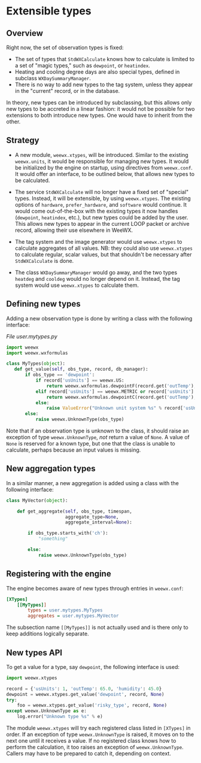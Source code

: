 # Extensible types

## Overview

Right now, the set of observation types is fixed:

- The set of types that `StdWXCalculate` knows how to calculate is limited to a set of "magic types,"
such as `dewpoint`, or `heatindex`.
- Heating and cooling degree days are also special types, defined in subclass `WXDaySummaryManager`.
- There is no way to add new types to the tag system, unless they appear in
the "current" record, or in the database.  

In theory, new types can be introduced by subclassing, but this allows only new types to be accreted 
in a linear fashion: it would not be possible for two extensions to both introduce new types. 
One would have to inherit from the other.

## Strategy

- A new module, `weewx.xtypes`, will be introduced. Similar to the existing `weewx.units`, it would be responsible for
managing new types. It would be initialized by the engine on startup, using directives from `weewx.conf`. It would offer
an interface, to be outlined below, that allows new types to be calculated.

- The service `StdWXCalculate` will no longer have a fixed set of "special" types. Instead, it will be extensible, by
using `weewx.xtypes`. The existing options of `hardware`, `prefer_hardware`, and `software` would continue. It would
come out-of-the-box with the existing types it now handles (`dewpoint`, `heatindex`, etc.), but new types could be added
by the user. This allows new types to appear in the current LOOP packet or archive record, allowing their use elsewhere
in WeeWX.

- The tag system and the image generator would use `weewx.xtypes` to calculate aggregates of all values. NB: they could
also use `weewx.xtypes` to calculate regular, scalar values, but that shouldn't be necessary 
after `StdWXCalculate` is done.

- The class `WXDaySummaryManager` would go away, and the two types `heatdeg` and `cooldeg` would no longer depend on it.
Instead, the tag system would use `weewx.xtypes` to calculate them.

## Defining new types
Adding a new observation type is done by writing a class with the following interface:

*File user.mytypes.py*
```python
import weewx
import weewx.wxformulas

class MyTypes(object):
   def get_value(self, obs_type, record, db_manager):
       if obs_type == 'dewpoint':
           if record['usUnits'] == weewx.US:
               return weewx.wxformulas.dewpointF(record.get('outTemp'), record.get('outHumidity'))
           elif record['usUnits'] == weewx.METRIC or record['usUnits'] == weewx.METRICWX:
               return weewx.wxformulas.dewpointC(record.get('outTemp'), record.get('outHumidity'))
           else:
               raise ValueError("Unknown unit system %s" % record['usUnits'])
       else:
           raise weewx.UnknownType(obs_type)
```

Note that if an observation type is unknown to the class, it should raise an exception of type `weewx.UnknownType`,
*not* return a value of `None`. A value of `None` is reserved for a known type, but one that the class is unable to
calculate, perhaps because an input values is missing.

## New aggregation types
In a similar manner, a new aggregation is added using a class with the following interface:

```python
class MyVector(object):

    def get_aggregate(self, obs_type, timespan,
                      aggregate_type=None,
                      aggregate_interval=None):

        if obs_type.starts_with('ch'):
            "something"

        else:
            raise weewx.UnknownType(obs_type)
```

## Registering with the engine
The engine becomes aware of new types through entries in `weewx.conf`:

```ini
[XTypes]
    [[MyTypes]]
        types = user.mytypes.MyTypes
        aggregates = user.mytypes.MyVector
```
The subsection name `[[MyTypes]]` is not actually used and is there only to keep additions logically separate.

## New types API

To get a value for a type, say `dewpoint`, the following interface is used:

```python
import weewx.xtypes

record = {'usUnits': 1, 'outTemp': 65.0, 'humidity': 45.0}
dewpoint = weewx.xtypes.get_value('dewpoint', record, None)
try:
    foo = weewx.xtypes.get_value('risky_type', record, None)
except weewx.UnknownType as e:
    log.error("Unknown type %s" % e)
```

The module `weewx.xtypes` will try each registered class listed in `[XTypes]` in order. If an 
exception of type `weewx.UnknownType` is raised, it moves on to the next one until it 
receives a value. If no registered class knows how to perform the calculation, it too raises
an exception of `weewx.UnknownType`. Callers may have to be prepared to catch it, depending on
context.

